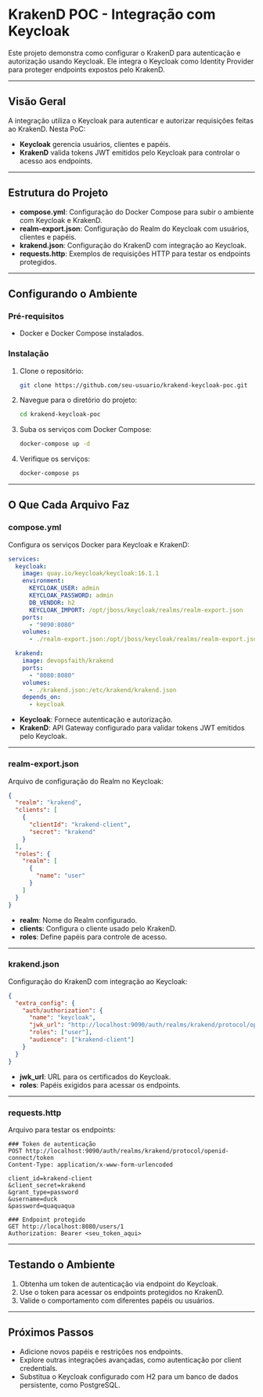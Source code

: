 # KrakenD POC - Integração com Keycloak

Este projeto demonstra como configurar o KrakenD para autenticação e autorização usando Keycloak. Ele integra o Keycloak como Identity Provider para proteger endpoints expostos pelo KrakenD.

---

## Visão Geral

A integração utiliza o Keycloak para autenticar e autorizar requisições feitas ao KrakenD. Nesta PoC:

- **Keycloak** gerencia usuários, clientes e papéis.
- **KrakenD** valida tokens JWT emitidos pelo Keycloak para controlar o acesso aos endpoints.

---

## Estrutura do Projeto

- **compose.yml**: Configuração do Docker Compose para subir o ambiente com Keycloak e KrakenD.
- **realm-export.json**: Configuração do Realm do Keycloak com usuários, clientes e papéis.
- **krakend.json**: Configuração do KrakenD com integração ao Keycloak.
- **requests.http**: Exemplos de requisições HTTP para testar os endpoints protegidos.

---

## Configurando o Ambiente

### Pré-requisitos

- Docker e Docker Compose instalados.

### Instalação

1. Clone o repositório:

    ```bash
    git clone https://github.com/seu-usuario/krakend-keycloak-poc.git
    ```

2. Navegue para o diretório do projeto:

    ```bash
    cd krakend-keycloak-poc
    ```

3. Suba os serviços com Docker Compose:

    ```bash
    docker-compose up -d
    ```

4. Verifique os serviços:

    ```bash
    docker-compose ps
    ```

---

## O Que Cada Arquivo Faz

### compose.yml

Configura os serviços Docker para Keycloak e KrakenD:

```yaml
services:
  keycloak:
    image: quay.io/keycloak/keycloak:16.1.1
    environment:
      KEYCLOAK_USER: admin
      KEYCLOAK_PASSWORD: admin
      DB_VENDOR: h2
      KEYCLOAK_IMPORT: /opt/jboss/keycloak/realms/realm-export.json
    ports:
      - "9090:8080"
    volumes:
      - ./realm-export.json:/opt/jboss/keycloak/realms/realm-export.json

  krakend:
    image: devopsfaith/krakend
    ports:
      - "8080:8080"
    volumes:
      - ./krakend.json:/etc/krakend/krakend.json
    depends_on:
      - keycloak
```

- **Keycloak**: Fornece autenticação e autorização.
- **KrakenD**: API Gateway configurado para validar tokens JWT emitidos pelo Keycloak.

---

### realm-export.json

Arquivo de configuração do Realm no Keycloak:

```json
{
  "realm": "krakend",
  "clients": [
    {
      "clientId": "krakend-client",
      "secret": "krakend"
    }
  ],
  "roles": {
    "realm": [
      {
        "name": "user"
      }
    ]
  }
}
```

- **realm**: Nome do Realm configurado.
- **clients**: Configura o cliente usado pelo KrakenD.
- **roles**: Define papéis para controle de acesso.

---

### krakend.json

Configuração do KrakenD com integração ao Keycloak:

```json
{
  "extra_config": {
    "auth/authorization": {
      "name": "keycloak",
      "jwk_url": "http://localhost:9090/auth/realms/krakend/protocol/openid-connect/certs",
      "roles": ["user"],
      "audience": ["krakend-client"]
    }
  }
}
```

- **jwk_url**: URL para os certificados do Keycloak.
- **roles**: Papéis exigidos para acessar os endpoints.

---

### requests.http

Arquivo para testar os endpoints:

```http
### Token de autenticação
POST http://localhost:9090/auth/realms/krakend/protocol/openid-connect/token
Content-Type: application/x-www-form-urlencoded

client_id=krakend-client
&client_secret=krakend
&grant_type=password
&username=duck
&password=quaquaqua

### Endpoint protegido
GET http://localhost:8080/users/1
Authorization: Bearer <seu_token_aqui>
```

---

## Testando o Ambiente

1. Obtenha um token de autenticação via endpoint do Keycloak.
2. Use o token para acessar os endpoints protegidos no KrakenD.
3. Valide o comportamento com diferentes papéis ou usuários.

---

## Próximos Passos

- Adicione novos papéis e restrições nos endpoints.
- Explore outras integrações avançadas, como autenticação por client credentials.
- Substitua o Keycloak configurado com H2 para um banco de dados persistente, como PostgreSQL.